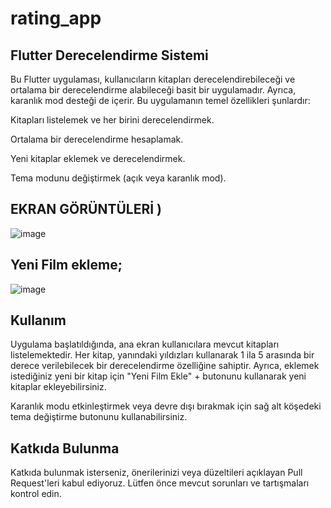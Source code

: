 # rating_app
## Flutter Derecelendirme Sistemi 
Bu Flutter uygulaması, kullanıcıların kitapları derecelendirebileceği ve ortalama bir derecelendirme alabileceği basit bir uygulamadır. Ayrıca, karanlık mod desteği de içerir. Bu uygulamanın temel özellikleri şunlardır:

Kitapları listelemek ve her birini derecelendirmek.

Ortalama bir derecelendirme hesaplamak.

Yeni kitaplar eklemek ve derecelendirmek.

Tema modunu değiştirmek (açık veya karanlık mod).

## EKRAN GÖRÜNTÜLERİ )

![image](https://github.com/gurkanesma/rating_app/assets/82777604/eb366104-9774-47c2-ad09-902bb62ed64b)


## Yeni Film ekleme;

![image](https://github.com/gurkanesma/rating_app/assets/82777604/279e3bd7-1dca-4433-ae90-4bbbd359090e)



## Kullanım
Uygulama başlatıldığında, ana ekran kullanıcılara mevcut kitapları listelemektedir. Her kitap, yanındaki yıldızları kullanarak 1 ila 5 arasında bir derece verilebilecek bir derecelendirme özelliğine sahiptir. Ayrıca, eklemek istediğiniz yeni bir kitap için "Yeni Film Ekle" +  butonunu kullanarak yeni kitaplar ekleyebilirsiniz.

Karanlık modu etkinleştirmek veya devre dışı bırakmak için sağ alt köşedeki tema değiştirme butonunu kullanabilirsiniz.

## Katkıda Bulunma
Katkıda bulunmak isterseniz, önerilerinizi veya düzeltileri açıklayan Pull Request'leri kabul ediyoruz. Lütfen önce mevcut sorunları ve tartışmaları kontrol edin.
